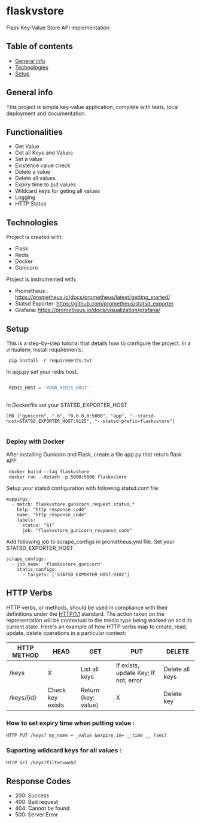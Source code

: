 # flaskvstore
Flask Key-Value Store API implementation


## Table of contents
* [General info](#general-info)
* [Technologies](#technologies)
* [Setup](#setup)

## General info
This project is simple key-value application, complete with tests, local deployment and documentation.


## Functionalities
  * Get Value
  * Get all Keys and Values
  * Set a value
  * Existence value check
  * Delete a value
  * Delete all values
  * Expiry time to put values
  * Wildcard keys for geting all values
  * Logging
  * HTTP Status
	
## Technologies
Project is created with:
* Flask
* Redis
* Docker
* Gunicorn

Project is instrumented with:
- Prometheus : https://prometheus.io/docs/prometheus/latest/getting_started/
- Statsd Exporter: https://github.com/prometheus/statsd_exporter
- Grafana: https://prometheus.io/docs/visualization/grafana/
	
## Setup
This is a step-by-step tutorial that details how to configure the project.
In a virtualenv, install requirements:

```
 pip install -r requirements.txt
```

In app.py set your redis host.


```python

 REDIS_HOST = 'YOUR_REDIS_HOST'
 
```

In Dockerfile set your STATSD_EXPORTER_HOST

```
CMD ["gunicorn", "-b", "0.0.0.0:5000", "app", "--statsd-host=STATSD_EXPORTER_HOST:9125", "--statsd-prefix=flaskvstore"]
 
```



### Deploy with Docker

After installing Gunicorn and Flask, create a file app.py that return flask APP.

```
 docker build --tag flaskvstore
 docker run --detach -p 5000:5000 flaskvstore
```

Setup your statsd configuration  with following statsd.conf file:  

```
mappings:
  - match: flaskvstore.gunicorn.request.status.*
    help: "http response code"
    name: "http_response_code"
    labels:
      status: "$1"
      job: "flaskvstore_gunicorn_response_code"

```

Add following job to scrape_configs in prometheus.yml file. 
Set your STATSD_EXPORTER_HOST: 

```
scrape_configs:
  - job_name: 'flaskvstore_gunicorn'
    static_configs:
      - targets: ['STATSD_EXPORTER_HOST:9102']

```


## HTTP Verbs

HTTP verbs, or methods, should be used in compliance with their definitions under the [HTTP/1.1](http://www.w3.org/Protocols/rfc2616/rfc2616-sec9.html) standard.
The action taken on the representation will be contextual to the media type being worked on and its current state. Here's an example of how HTTP verbs map to create, read, update, delete operations in a particular context:

| HTTP METHOD | HEAD            | GET       | PUT         | DELETE |
| ----------- | --------------- | --------- | ----------- | ------ |
| /keys       |        X        | List all keys |If exists, update Key; If not, error| Delete all keys |
| /keys/{id}  | Check key exists           | Return {key: value}  | X | Delete key |


### How to set expiry time when putting value : 
```
HTTP PUT /keys? my_name = _value &expire_in= __time __ (sec)

```
### Suporting wildcard keys for all values : 
```
HTTP GET /keys?filter=wo$d

```

## Response Codes 

- 200: Success
- 400: Bad request
- 404: Cannot be found
- 500: Server Error

